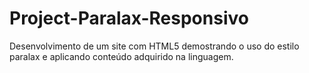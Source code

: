# Project-Paralax-Responsivo
Desenvolvimento de um site com HTML5 demostrando o uso do estilo paralax e aplicando conteúdo adquirido na linguagem.
